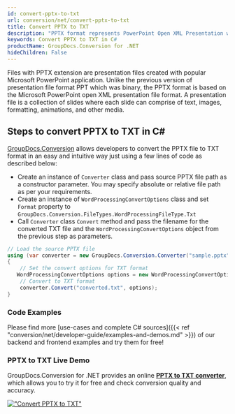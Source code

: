 ```yaml
---
id: convert-pptx-to-txt
url: conversion/net/convert-pptx-to-txt
title: Convert PPTX to TXT
description: "PPTX format represents PowerPoint Open XML Presentation with .pptx extension. Learn how to convert PPTX to TXT file programmatically in C# language using GroupDocs.Conversion for .NET library."
keywords: Convert PPTX to TXT in C#
productName: GroupDocs.Conversion for .NET
hideChildren: False
---
```


Files with PPTX extension are presentation files created with popular Microsoft PowerPoint application. Unlike the previous version of presentation file format PPT which was binary, the PPTX format is based on the Microsoft PowerPoint open XML presentation file format. A presentation file is a collection of slides where each slide can comprise of text, images, formatting, animations, and other media.

## Steps to convert PPTX to TXT in C#

[GroupDocs.Conversion](https://products.groupdocs.com/conversion/net) allows developers to convert the PPTX file to TXT format in an easy and intuitive way just using a few lines of code as described below:

* Create an instance of `Converter` class and pass source PPTX file path as a constructor parameter. You may specify absolute or relative file path as per your requirements. 
* Create an instance of `WordProcessingConvertOptions` class and set `Format` property to `GroupDocs.Conversion.FileTypes.WordProcessingFileType.Txt`
* Call `Converter` class `Convert` method and pass the filename for the converted TXT file and the `WordProcessingConvertOptions` object from the previous step as parameters.

```csharp
// Load the source PPTX file
using (var converter = new GroupDocs.Conversion.Converter("sample.pptx"))
{
    // Set the convert options for TXT format
   WordProcessingConvertOptions options = new WordProcessingConvertOptions { Format = GroupDocs.Conversion.FileTypes.WordProcessingFileType.Txt };
    // Convert to TXT format
    converter.Convert("converted.txt", options);
}
```

### Code Examples

Please find more [use-cases and complete C# sources]({{< ref "conversion/net/developer-guide/examples-and-demos.md" >}}) of our backend and frontend examples and try them for free!

### PPTX to TXT Live Demo

GroupDocs.Conversion for .NET provides an online [**PPTX to TXT converter**](https://products.groupdocs.app/conversion/pptx-to-txt), which allows you to try it for free and check conversion quality and accuracy.

[!["Convert PPTX to TXT"](conversion/net/images/convert-to-txt/convert-pptx-to-txt.png)](https://products.groupdocs.app/conversion/pptx-to-txt)